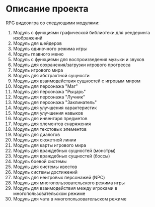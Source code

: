 # Описание проекта

RPG видеоигра со следующими модулями:

1. Модуль с функциями графической библиотеки для рендеринга изображений
2. Модуль для шейдеров
3. Модуль одиночного режима игры
4. Модуль главного меню
5. Модуль с функциями для воспроизведения музыки и звуков
6. Модуль для сохранения/загрузки игрового прогресса
7. Модуль игрового мира
8. Модуль для абстрактной сущности
9. Модуль для взаимодействия сущностей с игровым миром
10. Модуль для персонажа "Маг"
11. Модуль для персонажа "Рыцарь"
12. Модуль для персонажа "Лучник"
13. Модуль для персонажа "Заклинатель"
14. Модуль для улучшения характеристик
15. Модуль для улучшения навыков
16. Модуль для инвентаря предметов
17. Модуль для элементов снаряжения
18. Модуль для текстовых элементов
19. Модуль для диалогов
20. Модуль для сюжетной линии
21. Модуль для карты игрового мира
22. Модуль для враждебных сущностей (монстры)
23. Модуль для враждебных сущностей (боссы)
24. Модуль боевой системы
25. Модуль для системы квестов
26. Модуль системы достижений
27. Модуль для неигровых персонажей (NPC)
28. Модуль для многопользовательского режима игры
29. Модуль для взаимодействия между игроками в многопользовательском режиме
30. Модуль для чата в многопользовательском режиме
 